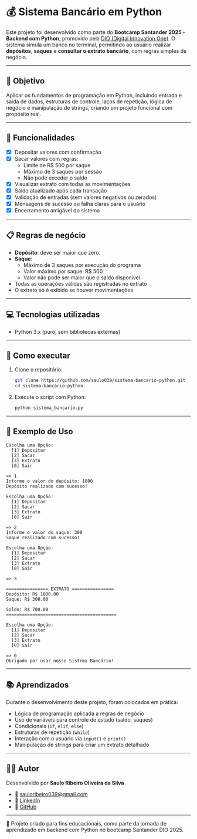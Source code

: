 # 💰 Sistema Bancário em Python

Este projeto foi desenvolvido como parte do **Bootcamp Santander 2025 - Backend com Python**, promovido pela [DIO (Digital Innovation One)](https://dio.me/). O sistema simula um banco no terminal, permitindo ao usuário realizar **depósitos**, **saques** e **consultar o extrato bancário**, com regras simples de negócio.

---

## 🧠 Objetivo

Aplicar os fundamentos de programação em Python, incluindo entrada e saída de dados, estruturas de controle, laços de repetição, lógica de negócio e manipulação de strings, criando um projeto funcional com propósito real.

---

## 🚀 Funcionalidades

- [x] Depositar valores com confirmação
- [x] Sacar valores com regras:
  - Limite de R$ 500 por saque
  - Máximo de 3 saques por sessão
  - Não pode exceder o saldo
- [x] Visualizar extrato com todas as movimentações
- [x] Saldo atualizado após cada transação
- [x] Validação de entradas (sem valores negativos ou zerados)
- [x] Mensagens de sucesso ou falha claras para o usuário
- [x] Encerramento amigável do sistema

---

## 📋 Regras de negócio

- **Depósito**: deve ser maior que zero.
- **Saque**:
  - Máximo de 3 saques por execução do programa
  - Valor máximo por saque: R$ 500
  - Valor não pode ser maior que o saldo disponível
- Todas as operações válidas são registradas no extrato
- O extrato só é exibido se houver movimentações

---

## 💻 Tecnologias utilizadas

- Python 3.x (puro, sem bibliotecas externas)

---

## 🏁 Como executar

1. Clone o repositório:
   ```bash
   git clone https://github.com/saulo039/sistema-bancario-python.git
   cd sistema-bancario-python
   ```

2. Execute o script com Python:
   ```bash
   python sistema_bancario.py
   ```

---

## 📝 Exemplo de Uso

```text
Escolha uma Opção:
  [1] Depositar
  [2] Sacar
  [3] Extrato
  [0] Sair

=> 1
Informe o valor do depósito: 1000
Depósito realizado com sucesso!

Escolha uma Opção:
  [1] Depositar
  [2] Sacar
  [3] Extrato
  [0] Sair

=> 2
Informe o valor do saque: 300
Saque realizado com sucesso!

Escolha uma Opção:
  [1] Depositar
  [2] Sacar
  [3] Extrato
  [0] Sair

=> 3

================ EXTRATO ================
Depósito: R$ 1000.00
Saque: R$ 300.00

Saldo: R$ 700.00
==========================================

Escolha uma Opção:
  [1] Depositar
  [2] Sacar
  [3] Extrato
  [0] Sair

=> 0
Obrigado por usar nosso Sistema Bancário!
```

---

## 📚 Aprendizados

Durante o desenvolvimento deste projeto, foram colocados em prática:

- Lógica de programação aplicada a regras de negócio  
- Uso de variáveis para controle de estado (saldo, saques)  
- Condicionais (`if`, `elif`, `else`)  
- Estruturas de repetição (`while`)  
- Interação com o usuário via `input()` e `print()`  
- Manipulação de strings para criar um extrato detalhado  

---

## 👨‍💻 Autor

Desenvolvido por **Saulo Ribeiro Oliveira da Silva**

- 📧 [sauloribeiro039@gmail.com](mailto:sauloribeiro039@gmail.com)  
- 💼 [LinkedIn](https://www.linkedin.com/in/sauloribeiro039)  
- 🐙 [GitHub](https://github.com/saulo039)

---

🧠 Projeto criado para fins educacionais, como parte da jornada de aprendizado em backend com Python no bootcamp Santander DIO 2025.
